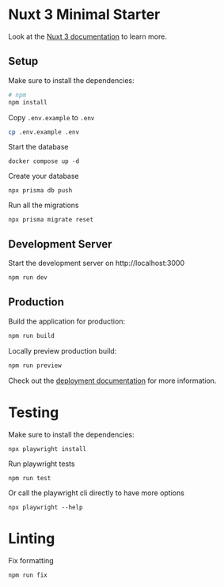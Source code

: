 # Nuxt 3 Minimal Starter

Look at the [Nuxt 3 documentation](https://nuxt.com/docs/getting-started/introduction) to learn more.

## Setup

Make sure to install the dependencies:

```bash
# npm
npm install
```

Copy `.env.example` to `.env`

```bash
cp .env.example .env
```

Start the database

```
docker compose up -d
```

Create your database

```
npx prisma db push
```

Run all the migrations

```
npx prisma migrate reset
```

## Development Server

Start the development server on http://localhost:3000

```bash
npm run dev
```

## Production

Build the application for production:

```bash
npm run build
```

Locally preview production build:

```bash
npm run preview
```

Check out the [deployment documentation](https://nuxt.com/docs/getting-started/deployment) for more information.

# Testing

Make sure to install the dependencies:

```
npx playwright install
```

Run playwright tests

```
npm run test
```

Or call the playwright cli directly to have more options

```
npx playwright --help
```

# Linting

Fix formatting

```
npm run fix
```
